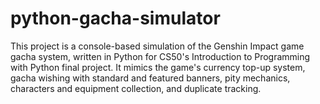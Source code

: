 # python-gacha-simulator
This project is a console-based simulation of the Genshin Impact game gacha system, written in Python for CS50's Introduction to Programming with Python final project. It mimics the game's currency top-up system, gacha wishing with standard and featured banners, pity mechanics, characters and equipment collection, and duplicate tracking.
